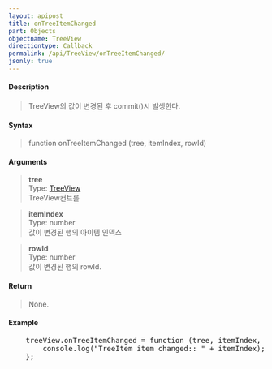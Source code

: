 ```yaml
---
layout: apipost
title: onTreeItemChanged
part: Objects
objectname: TreeView
directiontype: Callback
permalink: /api/TreeView/onTreeItemChanged/
jsonly: true
---
```



#### Description

> TreeView의 값이 변경된 후 commit()시 발생한다.

#### Syntax

> function onTreeItemChanged (tree, itemIndex, rowId)

#### Arguments

> **tree**  
> Type: [TreeView](/api/TreeView/)  
> TreeView컨트롤  

> **itemIndex**  
> Type: number  
> 값이 변경된 행의 아이템 인덱스  

> **rowId**  
> Type: number  
> 값이 변경된 행의 rowId.  

#### Return

> None.

#### Example

<pre class="prettyprint">
    treeView.onTreeItemChanged = function (tree, itemIndex, rowId) {
        console.log("TreeItem item changed:: " + itemIndex);	
    };
</pre>

